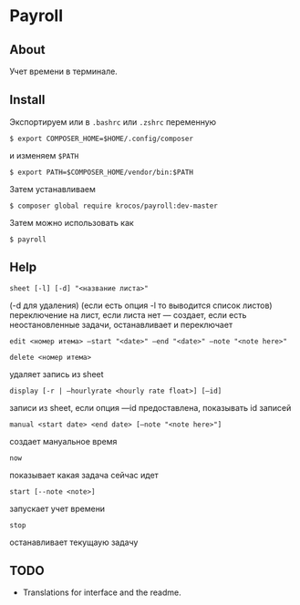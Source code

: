 # Payroll

## About

Учет времени в терминале.

## Install

Экспортируем или в `.bashrc` или `.zshrc` переменную

`$ export COMPOSER_HOME=$HOME/.config/composer`

и изменяем `$PATH`

`$ export PATH=$COMPOSER_HOME/vendor/bin:$PATH`

Затем устанавливаем

`$ composer global require krocos/payroll:dev-master`

Затем можно использовать как

`$ payroll`

## Help

`sheet [-l] [-d] "<название листа>"`

(-d для удаления) (если есть опция -l то выводится список листов) переключение на лист, если листа нет — создает, если есть неостановленные задачи, останавливает и переключает

`edit <номер итема> —start "<date>" —end "<date>" —note "<note here>"`

`delete <номер итема>`

удаляет запись из sheet

`display [-r | —hourlyrate <hourly rate float>] [—id]`

записи из sheet, если опция —id предоставлена, показывать id записей

`manual <start date> <end date> [—note "<note here>"]`

создает мануальное время

`now`

показывает какая задача сейчас идет

`start [--note <note>]`

запускает учет времени

`stop`

останавливает текущаую задачу

## TODO

- Translations for interface and the readme.
